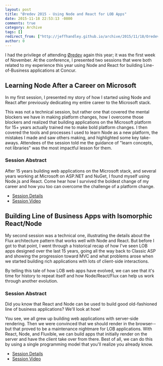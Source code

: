 ```yaml
---
layout: post
title: "Øredev 2015 - Using Node and React for LOB Apps"
date: 2015-11-18 22:53:13 -0800
comments: true
category: Archive
tags: []
redirect_from: ["http://jeffhandley.github.io/archive/2015/11/18/Oredev-2015-Using-Node-and-React-for-LOB-Apps.aspx", "http://jeffhandley.github.io/archive/2015/11/18/oredev-2015-using-node-and-react-for-lob-apps.aspx"]
author: 0
---
```

<!-- more -->
<p>I had the privilege of attending <a href="http://oredev.org">Øredev</a> again this year; it was the first week of November.  At the conference, I presented two sessions that were both related to my experience this year using Node and React for building Line-of-Business applications at Concur.</p>

<h2>Learning Node After a Career on Microsoft</h2>
<p>In my first session, I presented my story of how I started using Node and React after previously dedicating my entire career to the Microsoft stack.</p>
<p>This was not a technical session, but rather one that covered the mental blockers we have in making platform changes, how I overcome those blockers and realized that building applications on the Microsoft platform for 15+ years actually trained me to make bold platform changes.  I then covered the tools and processes I used to learn Node as a new platform, the mistakes I made and saw others making, and highlighted some key take-aways.  Attendees of the session told me the guidance of "learn concepts, not libraries" was the most impactful lesson for them.</p>

<h3>Session Abstract</h3>
<p>After 15 years building web applications on the Microsoft stack, and several years working at Microsoft on ASP.NET and NuGet, I found myself using Node.js and React. Come hear how I survived the boldest change of my career and how you too can overcome the challenge of a platform change.</p>

<ul>
<li><a href="http://oredev.org/2015/sessions/learning-node-after-a-career-on-microsoft">Session Details</a></li>
<li><a href="https://vimeo.com/144799382">Session Video</a></li>
</ul>

<h2>Building Line of Business Apps with Isomorphic React/Node</h2>
<p>My second session was a technical one, illustrating the details about the Flux architecture pattern that works well with Node and React.  But before I got to that point, I went through a historical recap of how I've seen LOB apps designed over the last 15 years, going all the way back to Classic ASP and showing the progression toward MVC and what problems arose when we started building rich applications with lots of client-side interactions.</p>
<p>By telling this tale of how LOB web apps have evolved, we can see that it's time for history to repeat itself and how Node/React/Flux can help us work through another evolution.</p>

<h3>Session Abstract</h3>
<p>Did you know that React and Node can be used to build good old-fashioned line of business applications? We'll look at how!</p>
<p>You see, we all grew up building web applications with server-side rendering. Then we were convinced that we should render in the browser--but that proved to be a maintenance nightmare for LOB applications. With React, Node, and Fluxible, we can build apps that initially render on the server and have the client take over from there. Best of all, we can do this by using a single programming model that you'll realize you already know.</p>

<ul>
<li><a href="http://oredev.org/2015/sessions/building-line-of-business-apps-with-isomorphic-react-node">Session Details</a></li>
<li><a href="https://vimeo.com/144986222">Session Video</a></li>
</ul>

